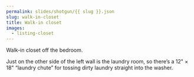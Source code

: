 ```yaml
---
permalink: slides/shotgun/{{ slug }}.json
slug: walk-in-closet
title: Walk-in closet
images:
  - listing-closet
---
```

Walk-in closet off the bedroom.

Just on the other side of the left wall is the laundry room, so there’s a 12" × 18" “laundry chute” for tossing dirty laundry straight into the washer.
